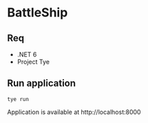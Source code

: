 # BattleShip
## Req

* .NET 6
* Project Tye

## Run application

```console
tye run
```

Application is available at http://localhost:8000
